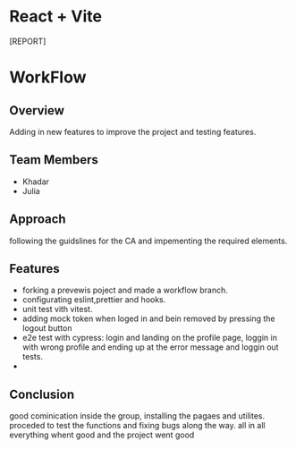 
# React + Vite

[REPORT]

# WorkFlow

## Overview

Adding in new features to improve the project and testing features.

## Team Members

- Khadar
- Julia

## Approach

following the guidslines for the CA and impementing the required elements.

## Features

- forking a prevewis poject and made a workflow branch.
- configurating eslint,prettier and hooks.
- unit test vith vitest.
- adding mock token when loged in and bein removed by pressing the logout button
- e2e test with cypress: login and landing on the profile page, loggin in with wrong profile and ending up at the error message and loggin out tests.
-

## Conclusion

good cominication inside the group, installing the pagaes and utilites. proceded to test the functions and fixing bugs along the way.
all in all everything whent good and the project went good
